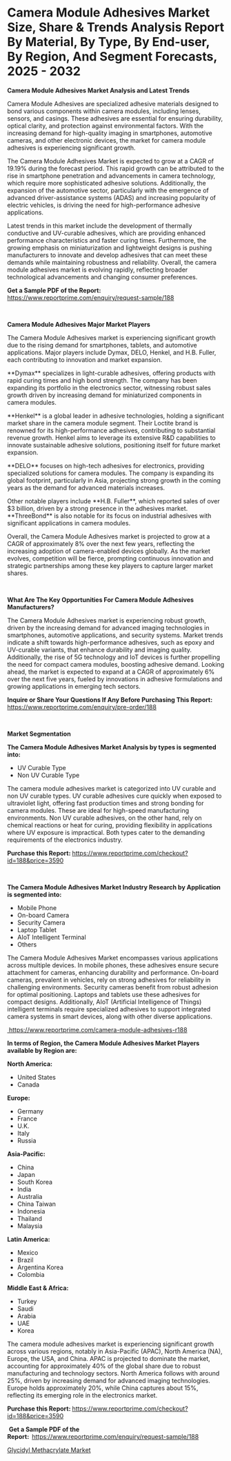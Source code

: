 <p><h1>Camera Module Adhesives Market Size, Share & Trends Analysis Report By Material, By Type, By End-user, By Region, And Segment Forecasts, 2025 - 2032</h1></p><p><strong>Camera Module Adhesives Market Analysis and Latest Trends</strong></p>
<p><p>Camera Module Adhesives are specialized adhesive materials designed to bond various components within camera modules, including lenses, sensors, and casings. These adhesives are essential for ensuring durability, optical clarity, and protection against environmental factors. With the increasing demand for high-quality imaging in smartphones, automotive cameras, and other electronic devices, the market for camera module adhesives is experiencing significant growth.</p><p>The Camera Module Adhesives Market is expected to grow at a CAGR of 19.19% during the forecast period. This rapid growth can be attributed to the rise in smartphone penetration and advancements in camera technology, which require more sophisticated adhesive solutions. Additionally, the expansion of the automotive sector, particularly with the emergence of advanced driver-assistance systems (ADAS) and increasing popularity of electric vehicles, is driving the need for high-performance adhesive applications.</p><p>Latest trends in this market include the development of thermally conductive and UV-curable adhesives, which are providing enhanced performance characteristics and faster curing times. Furthermore, the growing emphasis on miniaturization and lightweight designs is pushing manufacturers to innovate and develop adhesives that can meet these demands while maintaining robustness and reliability. Overall, the camera module adhesives market is evolving rapidly, reflecting broader technological advancements and changing consumer preferences.</p></p>
<p><strong>Get a Sample PDF of the Report:&nbsp;</strong> <a href="https://www.reportprime.com/enquiry/request-sample/188?utm_campaign=2646&utm_medium=2&utm_source=Github&utm_content=ia&utm_term=18032025&utm_id=camera-module-adhesives">https://www.reportprime.com/enquiry/request-sample/188</a></p>
<p>&nbsp;</p>
<p><strong>Camera Module Adhesives Major Market Players</strong></p>
<p><p>The Camera Module Adhesives market is experiencing significant growth due to the rising demand for smartphones, tablets, and automotive applications. Major players include Dymax, DELO, Henkel, and H.B. Fuller, each contributing to innovation and market expansion.</p><p>**Dymax** specializes in light-curable adhesives, offering products with rapid curing times and high bond strength. The company has been expanding its portfolio in the electronics sector, witnessing robust sales growth driven by increasing demand for miniaturized components in camera modules.</p><p>**Henkel** is a global leader in adhesive technologies, holding a significant market share in the camera module segment. Their Loctite brand is renowned for its high-performance adhesives, contributing to substantial revenue growth. Henkel aims to leverage its extensive R&D capabilities to innovate sustainable adhesive solutions, positioning itself for future market expansion.</p><p>**DELO** focuses on high-tech adhesives for electronics, providing specialized solutions for camera modules. The company is expanding its global footprint, particularly in Asia, projecting strong growth in the coming years as the demand for advanced materials increases.</p><p>Other notable players include **H.B. Fuller**, which reported sales of over $3 billion, driven by a strong presence in the adhesives market. **ThreeBond** is also notable for its focus on industrial adhesives with significant applications in camera modules.</p><p>Overall, the Camera Module Adhesives market is projected to grow at a CAGR of approximately 8% over the next few years, reflecting the increasing adoption of camera-enabled devices globally. As the market evolves, competition will be fierce, prompting continuous innovation and strategic partnerships among these key players to capture larger market shares.</p></p>
<p>&nbsp;</p>
<p><strong>What Are The Key Opportunities For Camera Module Adhesives Manufacturers?</strong></p>
<p><p>The Camera Module Adhesives market is experiencing robust growth, driven by the increasing demand for advanced imaging technologies in smartphones, automotive applications, and security systems. Market trends indicate a shift towards high-performance adhesives, such as epoxy and UV-curable variants, that enhance durability and imaging quality. Additionally, the rise of 5G technology and IoT devices is further propelling the need for compact camera modules, boosting adhesive demand. Looking ahead, the market is expected to expand at a CAGR of approximately 6% over the next five years, fueled by innovations in adhesive formulations and growing applications in emerging tech sectors.</p></p>
<p><strong>Inquire or Share Your Questions If Any Before Purchasing This Report:</strong> <a href="https://www.reportprime.com/enquiry/pre-order/188?utm_campaign=2646&utm_medium=2&utm_source=Github&utm_content=ia&utm_term=18032025&utm_id=camera-module-adhesives">https://www.reportprime.com/enquiry/pre-order/188</a></p>
<p>&nbsp;</p>
<p><strong>Market Segmentation</strong></p>
<p><strong>The Camera Module Adhesives Market Analysis by types is segmented into:</strong></p>
<p><ul><li>UV Curable Type</li><li>Non UV Curable Type</li></ul></p>
<p><p>The camera module adhesives market is categorized into UV curable and non UV curable types. UV curable adhesives cure quickly when exposed to ultraviolet light, offering fast production times and strong bonding for camera modules. These are ideal for high-speed manufacturing environments. Non UV curable adhesives, on the other hand, rely on chemical reactions or heat for curing, providing flexibility in applications where UV exposure is impractical. Both types cater to the demanding requirements of the electronics industry.</p></p>
<p><strong>Purchase this Report:&nbsp;</strong><a href="https://www.reportprime.com/checkout?id=188&price=3590&utm_campaign=2646&utm_medium=2&utm_source=Github&utm_content=ia&utm_term=18032025&utm_id=camera-module-adhesives">https://www.reportprime.com/checkout?id=188&price=3590</a></p>
<p>&nbsp;</p>
<p><strong>The Camera Module Adhesives Market Industry Research by Application is segmented into:</strong></p>
<p><ul><li>Mobile Phone</li><li>On-board Camera</li><li>Security Camera</li><li>Laptop Tablet</li><li>AIoT Intelligent Terminal</li><li>Others</li></ul></p>
<p><p>The Camera Module Adhesives Market encompasses various applications across multiple devices. In mobile phones, these adhesives ensure secure attachment for cameras, enhancing durability and performance. On-board cameras, prevalent in vehicles, rely on strong adhesives for reliability in challenging environments. Security cameras benefit from robust adhesion for optimal positioning. Laptops and tablets use these adhesives for compact designs. Additionally, AIoT (Artificial Intelligence of Things) intelligent terminals require specialized adhesives to support integrated camera systems in smart devices, along with other diverse applications.</p></p>
<p><a href="https://www.reportprime.com/camera-module-adhesives-r188?utm_campaign=2646&utm_medium=2&utm_source=Github&utm_content=ia&utm_term=18032025&utm_id=camera-module-adhesives">&nbsp;https://www.reportprime.com/camera-module-adhesives-r188</a></p>
<p><strong>In terms of Region, the Camera Module Adhesives Market Players available by Region are:</strong></p>
<p>
    <p> <strong> North America: </strong>
        <ul>
            <li>United States</li>
            <li>Canada</li>
        </ul>
        </p> 
    <p> <strong> Europe: </strong>
        <ul>
            <li>Germany</li>
            <li>France</li>
            <li>U.K.</li>
            <li>Italy</li>
            <li>Russia</li>
        </ul>
        </p> 
    <p> <strong> Asia-Pacific: </strong>
        <ul>
            <li>China</li>
            <li>Japan</li>
            <li>South Korea</li>
            <li>India</li>
            <li>Australia</li>
            <li>China Taiwan</li>
            <li>Indonesia</li>
            <li>Thailand</li>
            <li>Malaysia</li>
        </ul>
        </p> 
    <p> <strong> Latin America: </strong>
        <ul>
            <li>Mexico</li>
            <li>Brazil</li>
            <li>Argentina Korea</li>
            <li>Colombia</li>
        </ul>
        </p> 
    <p> <strong> Middle East & Africa: </strong>
        <ul>
            <li>Turkey</li>
            <li>Saudi</li>
            <li>Arabia</li>
            <li>UAE</li>
            <li>Korea</li>
        </ul>
    </p>
    </p>
<p><p>The camera module adhesives market is experiencing significant growth across various regions, notably in Asia-Pacific (APAC), North America (NA), Europe, the USA, and China. APAC is projected to dominate the market, accounting for approximately 40% of the global share due to robust manufacturing and technology sectors. North America follows with around 25%, driven by increasing demand for advanced imaging technologies. Europe holds approximately 20%, while China captures about 15%, reflecting its emerging role in the electronics market.</p></p>
<p><strong>Purchase this Report: </strong><a href="https://www.reportprime.com/checkout?id=188&price=3590&utm_campaign=2646&utm_medium=2&utm_source=Github&utm_content=ia&utm_term=18032025&utm_id=camera-module-adhesives">https://www.reportprime.com/checkout?id=188&price=3590</a></p>
<p>&nbsp;<strong>Get a Sample PDF of the Report:&nbsp;&nbsp;</strong><a href="https://www.reportprime.com/enquiry/request-sample/188?utm_campaign=2646&utm_medium=2&utm_source=Github&utm_content=ia&utm_term=18032025&utm_id=camera-module-adhesives">https://www.reportprime.com/enquiry/request-sample/188</a></p>
<p><strong></strong></p>
<p><p><a href="https://github.com/mayabungard8092/Market-Research-Report-List-1/blob/main/glycidyl-methacrylate-market.md?utm_campaign=2646&utm_medium=2&utm_source=Github&utm_content=ia&utm_term=18032025&utm_id=camera-module-adhesives">Glycidyl Methacrylate Market</a></p></p>